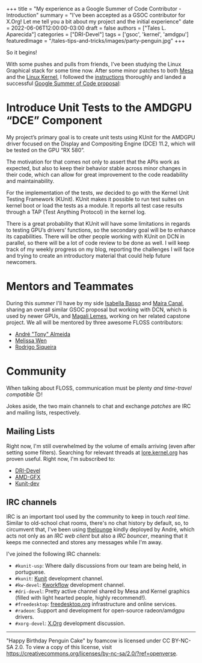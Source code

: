 +++
title = "My experience as a Google Summer of Code Contributor - Introduction"
summary = "I've been accepted as a GSOC contributor for X.Org! Let me tell you a bit about my project and the initial experience"
date = 2022-06-06T12:00:00-03:00
draft = false
authors = ["Tales L. Aparecida"]
categories = ["DRI-Devel"]
tags = ['gsoc', 'kernel', 'amdgpu']
featuredImage = "/tales-tips-and-tricks/images/party-penguin.jpg"
+++

So it begins!

With some pushes and pulls from friends, I've been studying the Linux Graphical stack for some time now. After some minor patches to both [Mesa](https://gitlab.freedesktop.org/mesa/mesa) and the [Linux Kernel](https://lore.kernel.org/all/?q=tales.aparecida@gmail.com), I followed the [instructions](https://summerofcode.withgoogle.com/programs/2022/organizations/xorg-foundation) thoroughly and landed a successful [Google Summer of Code proposal](https://summerofcode.withgoogle.com/programs/2022/projects/JYeBJNnX):

# Introduce Unit Tests to the AMDGPU “DCE” Component

My project’s primary goal is to create unit tests using KUnit for the AMDGPU driver focused on the Display and Compositing Engine (DCE) 11.2, which will be tested on the GPU “RX 580”.

The motivation for that comes not only to assert that the APIs work as expected, but also to keep their behavior stable across minor changes in their code, which can allow for great improvement to the code readability and maintainability.

For the implementation of the tests, _we_ decided to go with the Kernel Unit Testing Framework (KUnit). KUnit makes it possible to run test suites on kernel boot or load the tests as a module. It reports all test case results through a TAP (Test Anything Protocol) in the kernel log.

There is a great probability that KUnit will have some limitations in regards to testing GPU’s drivers’ functions, so the secondary goal will be to enhance its capabilities. There will be other people working with KUnit on DCN in parallel, so there will be a lot of code review to be done as well. I will keep track of my weekly progress on my blog, reporting the challenges I will face and trying to create an introductory material that could help future newcomers.


# Mentors and Teammates

During this _summer_ I'll have by my side [Isabella Basso](https://crosscat.me) and [Maíra Canal](https://mairacanal.github.io), sharing an overall similar GSOC proposal but working with DCN, which is used by newer GPUs, and [Magali Lemes](https://magalilemes.github.io/), working on her related capstone project. We all will be mentored by three awesome FLOSS contributors:

- [André "Tony" Almeida](https://andrealmeid.com/)
- [Melissa Wen](https://melissawen.github.io/)
- [Rodrigo Siqueira](https://siqueira.tech/)


# Community

When talking about FLOSS, communication must be plenty _and time-travel compatible_ 🙃!

Jokes aside, the two main channels to chat and exchange _patches_ are IRC and mailing lists, respectively.

## Mailing Lists

Right now, I'm still overwhelmed by the volume of emails arriving (even after setting some filters). Searching for relevant threads at [lore.kernel.org](https://lore.kernel.org) has proven useful. Right now, I'm subscribed to:

- [DRI-Devel](https://lists.freedesktop.org/mailman/listinfo/dri-devel)
- [AMD-GFX](https://lists.freedesktop.org/mailman/listinfo/amd-gfx)
- [Kunit-dev](https://groups.google.com/g/kunit-dev)

## IRC channels 

IRC is an important tool used by the community to keep in touch _real time_. Similar to old-school chat rooms, there's no chat history by default, so, to circumvent that, I've been using [thelounge](https://thelounge.chat/) kindly deployed by André, which acts not only as an _IRC web client_ but also a _IRC bouncer_, meaning that it keeps me connected and stores any messages while I'm away.

I've joined the following IRC channels:

- `#kunit-usp`: Where daily discussions from our team are being held, in portuguese.
- `#kunit`: [Kunit](https://kunit.dev/) development channel.
- `#kw-devel`: [Kworkflow](kworkflow.org/) development channel.
- `#dri-devel`: Pretty active channel shared by Mesa and Kernel graphics (filled with light hearted people, highly recommend!).
- `#freedesktop`: [freedesktop.org](https://www.freedesktop.org) infrastructure and online services.
- `#radeon`: Support and development for open-source radeon/amdgpu drivers.
- `#xorg-devel`: [X.Org](https://www.x.org/) development discussion.

---

"Happy Birthday Penguin Cake" by foamcow is licensed under CC BY-NC-SA 2.0. To view a copy of this license, visit https://creativecommons.org/licenses/by-nc-sa/2.0/?ref=openverse. 